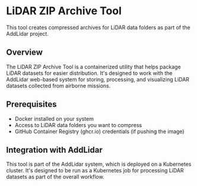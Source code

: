 # LiDAR ZIP Archive Tool

This tool creates compressed archives for LiDAR data folders as part of the AddLidar project.

## Overview

The LiDAR ZIP Archive Tool is a containerized utility that helps package LiDAR datasets for easier distribution. It's designed to work with the AddLidar web-based system for storing, processing, and visualizing LiDAR datasets collected from airborne missions.

## Prerequisites

- Docker installed on your system
- Access to LiDAR data folders you want to compress
- GitHub Container Registry (ghcr.io) credentials (if pushing the image)

## Integration with AddLidar

This tool is part of the AddLidar system, which is deployed on a Kubernetes cluster. It's designed to be run as a Kubernetes job for processing LiDAR datasets as part of the overall workflow.
